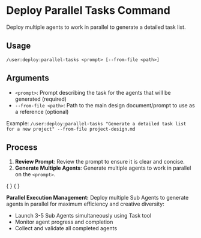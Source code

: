 # Deploy Parallel Tasks Command

Deploy multiple agents to work in parallel to generate a detailed task list.

## Usage

```
/user:deploy:parallel-tasks <prompt> [--from-file <path>]
```

## Arguments

- `<prompt>`: Prompt describing the task for the agents that will be generated (required)
- `--from-file <path>`: Path to the main design document/prompt to use as a reference (optional)

Example: `/user:deploy:parallel-tasks "Generate a detailed task list for a new project" --from-file project-design.md`

## Process

1. **Review Prompt**: Review the prompt to ensure it is clear and concise.
2. **Generate Multiple Agents**: Generate multiple agents to work in parallel on the `<prompt>`.

{ <prompt> }
{ <from-file> }

**Parallel Execution Management:**
Deploy multiple Sub Agents to generate agents in parallel for maximum efficiency and creative
diversity:

- Launch 3-5 Sub Agents simultaneously using Task tool
- Monitor agent progress and completion
- Collect and validate all completed agents
